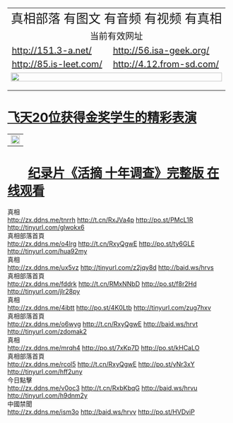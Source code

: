 
<table width="100%" style="back-ground:lightblue">
  <tr>
    <td colspan="2" align="center"><span style="font-size:28px">真相部落  有图文 有音频 有视频 有真相</span></td>
  </tr>
   <tr>
    <td colspan="2"  align="center"><span style="font-size:20px">当前有效网址</span></td>
  </tr>
  <tr style="font-size:20px;">
    <td><a href="http://151.3-a.net/">http://151.3-a.net/</a></td>
    <td><a href="http://56.isa-geek.org/">http://56.isa-geek.org/</a></td>
  </tr>
  <tr style="font-size:20px;">
    <td><a href="http://85.is-leet.com/">http://85.is-leet.com/</a></td>
    <td><a href="http://4.12.from-sd.com/">http://4.12.from-sd.com/</a></td>
  </tr> 
   <tr>
    <td colspan="2"  align="center"><a href="http://4.12.from-sd.com/zx/" target="_blank">
    <img src="http://4.12.from-sd.com/pic/2016/11/p7829911a215010452.jpg" width="100%"><br>

  </a></td>

</table>

#        [飞天20位获得金奖学生的精彩表演](http://4.12.from-sd.com/zx/)


<table width="100%" style="back-ground:lightblue">
   <tr>
    <td colspan="2"  align="center">
    <a href="http://85.is-leet.com/mp4/zx/2016/11/oh10yearsInv.mp4" target="_blank">
      <img src="http://85.is-leet.com/pic/2016/11/10yearsOHinv.jpg" width="100%"><br>
    </a>
    </td>
</table>

#        [纪录片《活摘 十年调查》完整版 在线观看](http://85.is-leet.com/mp4/zx/2016/11/oh10yearsInv.mp4)

<div class="linkbox"><div class="title">真相<div id="url"><a href="http://zx.ddns.me/tnrrh" target=_blank>http://zx.ddns.me/tnrrh</a>   <a href="http://t.cn/RxJVa4p" target=_blank>http://t.cn/RxJVa4p</a>   <a href="http://po.st/PMcL1R" target=_blank>http://po.st/PMcL1R</a>   <a href="http://tinyurl.com/glwokx6" target=_blank>http://tinyurl.com/glwokx6</a></div></div><div class="title">真相部落首頁<div id="url"><a href="http://zx.ddns.me/o4lrg" target=_blank>http://zx.ddns.me/o4lrg</a>   <a href="http://t.cn/RxyQgwE" target=_blank>http://t.cn/RxyQgwE</a>   <a href="http://po.st/ty6GLE" target=_blank>http://po.st/ty6GLE</a>   <a href="http://tinyurl.com/hua92my" target=_blank>http://tinyurl.com/hua92my</a></div></div><div class="title">真相<div id="url"><a href="http://zx.ddns.me/ux5vz" target=_blank>http://zx.ddns.me/ux5vz</a>   <a href="" target=_blank></a>   <a href="http://tinyurl.com/z2jqy8d" target=_blank>http://tinyurl.com/z2jqy8d</a>   <a href="http://baid.ws/hrvs" target=_blank>http://baid.ws/hrvs</a></div></div><div class="title">真相部落首頁<div id="url"><a href="http://zx.ddns.me/fddrk" target=_blank>http://zx.ddns.me/fddrk</a>   <a href="http://t.cn/RMxNNbD" target=_blank>http://t.cn/RMxNNbD</a>   <a href="http://po.st/f8r2Hd" target=_blank>http://po.st/f8r2Hd</a>   <a href="http://tinyurl.com/jlr28py" target=_blank>http://tinyurl.com/jlr28py</a></div></div><div class="title">真相<div id="url"><a href="http://zx.ddns.me/4ibtt" target=_blank>http://zx.ddns.me/4ibtt</a>   <a href="" target=_blank></a>   <a href="http://po.st/4K0Ltb" target=_blank>http://po.st/4K0Ltb</a>   <a href="http://tinyurl.com/zug7hxv" target=_blank>http://tinyurl.com/zug7hxv</a></div></div><div class="title">真相部落首頁<div id="url"><a href="http://zx.ddns.me/o6wyg" target=_blank>http://zx.ddns.me/o6wyg</a>   <a href="http://t.cn/RxyQgwE" target=_blank>http://t.cn/RxyQgwE</a>   <a href="http://baid.ws/hrvt" target=_blank>http://baid.ws/hrvt</a>   <a href="http://tinyurl.com/zdomak2" target=_blank>http://tinyurl.com/zdomak2</a></div></div><div class="title">真相<div id="url"><a href="http://zx.ddns.me/mrqh4" target=_blank>http://zx.ddns.me/mrqh4</a>   <a href="" target=_blank></a>   <a href="http://po.st/7xKp7D" target=_blank>http://po.st/7xKp7D</a>   <a href="http://po.st/kHCaLO" target=_blank>http://po.st/kHCaLO</a></div></div><div class="title">真相部落首頁<div id="url"><a href="http://zx.ddns.me/rcol5" target=_blank>http://zx.ddns.me/rcol5</a>   <a href="http://t.cn/RxyQgwE" target=_blank>http://t.cn/RxyQgwE</a>   <a href="http://po.st/yNr3xY" target=_blank>http://po.st/yNr3xY</a>   <a href="http://tinyurl.com/hff2uny" target=_blank>http://tinyurl.com/hff2uny</a></div></div><div class="title">今日點擊<div id="url"><a href="http://zx.ddns.me/v0oc3" target=_blank>http://zx.ddns.me/v0oc3</a>   <a href="http://t.cn/RxbKbqG" target=_blank>http://t.cn/RxbKbqG</a>   <a href="http://baid.ws/hrvu" target=_blank>http://baid.ws/hrvu</a>   <a href="http://tinyurl.com/h9dnm2y" target=_blank>http://tinyurl.com/h9dnm2y</a></div></div><div class="title">中國禁聞<div id="url"><a href="http://zx.ddns.me/ism3o" target=_blank>http://zx.ddns.me/ism3o</a>   <a href="" target=_blank></a>   <a href="http://baid.ws/hrvv" target=_blank>http://baid.ws/hrvv</a>   <a href="http://po.st/HVDviP" target=_blank>http://po.st/HVDviP</a></div></div></div>
